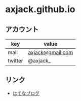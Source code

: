 # axjack.github.io

## アカウント

| key | value |
| ---- | ---- |
| mail | axjack@gmail.com |
| twitter | @axjack_ |
 
## リンク
 - [はてなブログ](https://axjack.hatenablog.jp)
 
